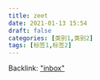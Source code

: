 ```yaml
---
title: zeet
date: 2021-01-13 15:54
draft: false
categories: [类别1,类别2]
tags: [标签1,标签2]
---
```


Backlink: ["inbox"](/inbox)
